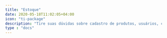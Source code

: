 ```yaml
---
title: "Estoque"
date: 2020-05-18T11:02:05+04:00
icon: "ti-package"
description: "Tire suas dúvidas sobre cadastro de produtos, usuários, compras, transferências, entre outros"
type : "docs"
---
```

